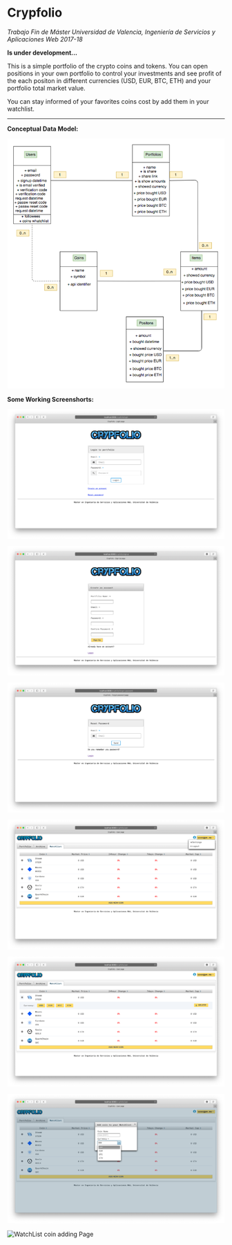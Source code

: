 # Crypfolio

*Trabajo Fin de Máster
Universidad de Valencia, Ingeniería de Servicios y Aplicaciones Web 2017-18*

**Is under development...**

 This is a simple portfolio of the crypto coins and tokens. You can open 
 positions in your own portfolio to control your investments and see profit of the each positon
 in different currencies (USD, EUR, BTC, ETH) and your portfolio total market value.
 
 You can stay informed of your favorites coins cost by add them in your watchlist.

-----

**Conceptual Data Model:**

![Conceptual Data Model](database/CrypFolio-Conceptual_Model_UML.png "Conceptual Data Model")


**Some Working Screenshorts:**

![Login Page](images/login-page.png)

![Sign up Page](images/sing-up-page.png)

![Reset Password Page](images/password-reset-page.png)

![WatchList Page](images/whatchlist-page.png)

![WatchList Page-2](images/whatchlist-2-page.png)

![WatchList coin adding Page](images/whatchlist-add-coin-page.png)

![WatchList coin adding Page](images/whatchlist-add-coin-page-2.png)